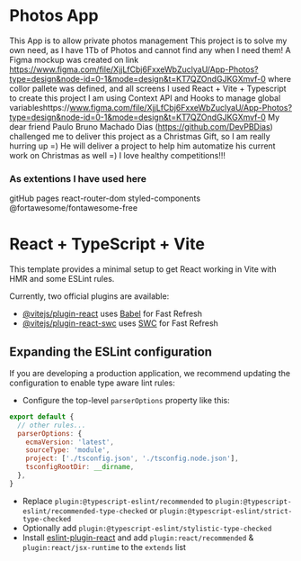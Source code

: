 # Photos App 
This App is to allow private photos management
This project is to solve my own need, as I have 1Tb of Photos and cannot find any when I need them!
A Figma mockup was created on link https://www.figma.com/file/XjjLfCbj6FxxeWbZuclyaU/App-Photos?type=design&node-id=0-1&mode=design&t=KT7QZOndGJKGXmvf-0 where collor pallete was defined, and all screens
I used React + Vite + Typescript to create this project
I am using Context API and Hooks to manage global variableshttps://www.figma.com/file/XjjLfCbj6FxxeWbZuclyaU/App-Photos?type=design&node-id=0-1&mode=design&t=KT7QZOndGJKGXmvf-0
My dear friend Paulo Bruno Machado Dias (https://github.com/DevPBDias) challenged me to deliver this project as a Christmas Gift, so I am really hurring up =)
He will deliver a project to help him automatize his current work on Christmas as well =)
I love healthy competitions!!!

### As extentions I have used here
gitHub pages
react-router-dom
styled-components
@fortawesome/fontawesome-free





# React + TypeScript + Vite

This template provides a minimal setup to get React working in Vite with HMR and some ESLint rules.

Currently, two official plugins are available:

- [@vitejs/plugin-react](https://github.com/vitejs/vite-plugin-react/blob/main/packages/plugin-react/README.md) uses [Babel](https://babeljs.io/) for Fast Refresh
- [@vitejs/plugin-react-swc](https://github.com/vitejs/vite-plugin-react-swc) uses [SWC](https://swc.rs/) for Fast Refresh

## Expanding the ESLint configuration

If you are developing a production application, we recommend updating the configuration to enable type aware lint rules:

- Configure the top-level `parserOptions` property like this:

```js
export default {
  // other rules...
  parserOptions: {
    ecmaVersion: 'latest',
    sourceType: 'module',
    project: ['./tsconfig.json', './tsconfig.node.json'],
    tsconfigRootDir: __dirname,
  },
}
```

- Replace `plugin:@typescript-eslint/recommended` to `plugin:@typescript-eslint/recommended-type-checked` or `plugin:@typescript-eslint/strict-type-checked`
- Optionally add `plugin:@typescript-eslint/stylistic-type-checked`
- Install [eslint-plugin-react](https://github.com/jsx-eslint/eslint-plugin-react) and add `plugin:react/recommended` & `plugin:react/jsx-runtime` to the `extends` list
